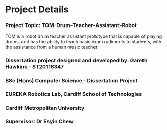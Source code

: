 # Project Details

### Project Topic: TOM-Drum-Teacher-Assistant-Robot

TOM is a robot drum teacher assistant prototype that is capable of playing drums, and has the ability to teach basic drum rudiments to students, with the assistance from a human music teacher.

### Dissertation project designed and developed by: Gareth Hawkins - ST20116347

### BSc (Hons) Computer Science - Dissertation Project

### EUREKA Robotics Lab, Cardiff School of Technologies

### Cardiff Metropolitan University

### Supervisor: Dr Esyin Chew
